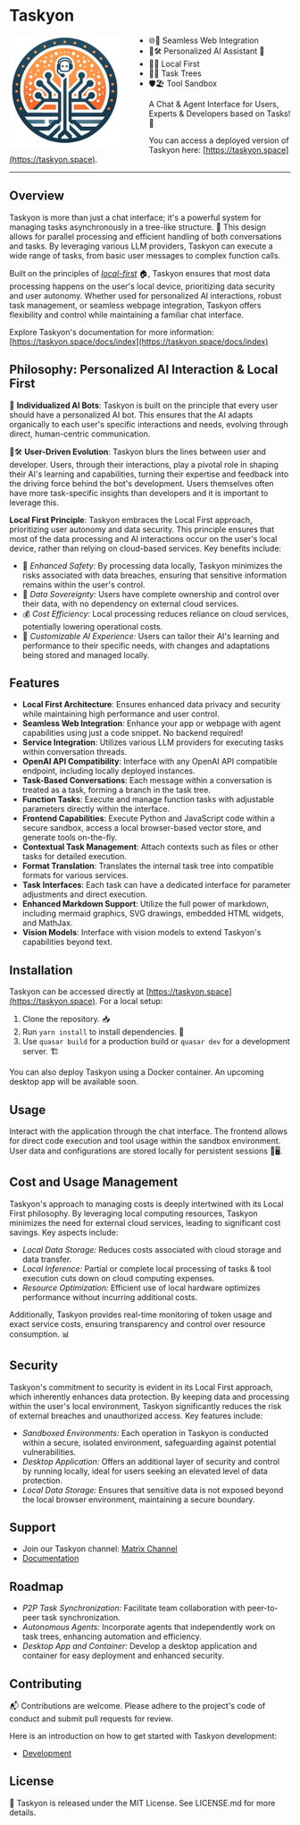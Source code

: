 # Taskyon

<img align="left" src="/public/taskyon_fancy_logo.png" onerror="this.onerror=null; this.src='/taskyon_fancy_logo.png';" alt="Taskyon Fancy Logo" width="200" style="padding-right: 50px;"/>

- 🌐🔗 Seamless Web Integration
- 👥🛠️ Personalized AI Assistant 🤖
- 🏡🌟 Local First
- 🌳✅ Task Trees
- 🛡️🏖️ Tool Sandbox

A Chat & Agent Interface for Users, Experts & Developers based on Tasks! 🚀

You can access a deployed version of Taskyon here: [https://taskyon.space](https://taskyon.space).

---

## Overview

Taskyon is more than just a chat interface; it's a powerful system for managing tasks asynchronously in a tree-like structure. 🌳 This design allows for parallel processing and efficient handling of both conversations and tasks. By leveraging various LLM providers, Taskyon can execute a wide range of tasks, from basic user messages to complex function calls.

Built on the principles of [_local-first_](https://dl.acm.org/doi/10.1145/3359591.3359737) 🏠, Taskyon ensures that most data processing happens on the user's local device, prioritizing data security and user autonomy. Whether used for personalized AI interactions, robust task management, or seamless webpage integration, Taskyon offers flexibility and control while maintaining a familiar chat interface.

Explore Taskyon's documentation for more information: [https://taskyon.space/docs/index](https://taskyon.space/docs/index)

## Philosophy: Personalized AI Interaction & Local First

🤖 **Individualized AI Bots**: Taskyon is built on the principle that every user should have a personalized AI bot. This ensures that the AI adapts organically to each user's specific interactions and needs, evolving through direct, human-centric communication.

👥🛠️ **User-Driven Evolution**: Taskyon blurs the lines between user and developer. Users, through their interactions, play a pivotal role in shaping their AI's learning and capabilities, turning their expertise and feedback into the driving force behind the bot's development. Users themselves often have more task-specific insights than developers and it is important to leverage this.

**Local First Principle**: Taskyon embraces the Local First approach, prioritizing user autonomy and data security. This principle ensures that most of the data processing and AI interactions occur on the user's local device, rather than relying on cloud-based services. Key benefits include:

- 🔐 _Enhanced Safety:_ By processing data locally, Taskyon minimizes the risks associated with data breaches, ensuring that sensitive information remains within the user's control.
- 👑 _Data Sovereignty:_ Users have complete ownership and control over their data, with no dependency on external cloud services.
- 💰 _Cost Efficiency:_ Local processing reduces reliance on cloud services, potentially lowering operational costs.
- 🧪 _Customizable AI Experience:_ Users can tailor their AI's learning and performance to their specific needs, with changes and adaptations being stored and managed locally.

## Features

- **Local First Architecture**: Ensures enhanced data privacy and security while maintaining high performance and user control.
- **Seamless Web Integration**: Enhance your app or webpage with agent capabilities using just a code snippet. No backend required!
- **Service Integration**: Utilizes various LLM providers for executing tasks within conversation threads.
- **OpenAI API Compatibility**: Interface with any OpenAI API compatible endpoint, including locally deployed instances.
- **Task-Based Conversations**: Each message within a conversation is treated as a task, forming a branch in the task tree.
- **Function Tasks**: Execute and manage function tasks with adjustable parameters directly within the interface.
- **Frontend Capabilities**: Execute Python and JavaScript code within a secure sandbox, access a local browser-based vector store, and generate tools on-the-fly.
- **Contextual Task Management**: Attach contexts such as files or other tasks for detailed execution.
- **Format Translation**: Translates the internal task tree into compatible formats for various services.
- **Task Interfaces**: Each task can have a dedicated interface for parameter adjustments and direct execution.
- **Enhanced Markdown Support**: Utilize the full power of markdown, including mermaid graphics, SVG drawings, embedded HTML widgets, and MathJax.
- **Vision Models**: Interface with vision models to extend Taskyon's capabilities beyond text.

## Installation

Taskyon can be accessed directly at [https://taskyon.space](https://taskyon.space). For a local setup:

1. Clone the repository. 📥
2. Run `yarn install` to install dependencies. 🧶
3. Use `quasar build` for a production build or `quasar dev` for a development server. 🏗️

You can also deploy Taskyon using a Docker container. An upcoming desktop app will be available soon.

## Usage

Interact with the application through the chat interface. The frontend allows for direct code execution and tool usage within the sandbox environment. User data and configurations are stored locally for persistent sessions 💬🖥️.

## Cost and Usage Management

Taskyon's approach to managing costs is deeply intertwined with its Local First philosophy. By leveraging local computing resources, Taskyon minimizes the need for external cloud services, leading to significant cost savings. Key aspects include:

- _Local Data Storage:_ Reduces costs associated with cloud storage and data transfer.
- _Local Inference:_ Partial or complete local processing of tasks & tool execution cuts down on cloud computing expenses.
- _Resource Optimization:_ Efficient use of local hardware optimizes performance without incurring additional costs.

Additionally, Taskyon provides real-time monitoring of token usage and exact service costs, ensuring transparency and control over resource consumption. 📊

## Security

Taskyon's commitment to security is evident in its Local First approach, which inherently enhances data protection. By keeping data and processing within the user's local environment, Taskyon significantly reduces the risk of external breaches and unauthorized access. Key features include:

- _Sandboxed Environments:_ Each operation in Taskyon is conducted within a secure, isolated environment, safeguarding against potential vulnerabilities.
- _Desktop Application:_ Offers an additional layer of security and control by running locally, ideal for users seeking an elevated level of data protection.
- _Local Data Storage:_ Ensures that sensitive data is not exposed beyond the local browser environment, maintaining a secure boundary.

## Support

- Join our Taskyon channel: [Matrix Channel](https://matrix.to/#/!UNCbKcBpdEjFduzzMv:matrix.org?via=matrix.org)
- [Documentation](https://taskyon.space/docs/index)

## Roadmap

- _P2P Task Synchronization:_ Facilitate team collaboration with peer-to-peer task synchronization.
- _Autonomous Agents:_ Incorporate agents that independently work on task trees, enhancing automation and efficiency.
- _Desktop App and Container:_ Develop a desktop application and container for easy deployment and enhanced security.

## Contributing

📬 Contributions are welcome. Please adhere to the project's code of conduct and submit pull requests for review.

Here is an introduction on how to get started with Taskyon development:

- [Development](https://taskyon.space/docs/DEVELOPMENT)

## License

📃 Taskyon is released under the MIT License. See LICENSE.md for more details.
